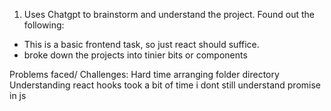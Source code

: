 1. Uses Chatgpt to brainstorm and understand the project.
Found out the following:
- This is a basic frontend task, so just react should suffice.
- broke down the projects into tinier bits or components





Problems faced/ Challenges:
Hard time arranging folder directory
Understanding react hooks took a bit of time
i dont still understand promise in js